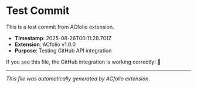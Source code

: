 # Test Commit

This is a test commit from ACfolio extension.

- **Timestamp**: 2025-08-26T00:11:28.701Z
- **Extension**: ACfolio v1.0.0
- **Purpose**: Testing GitHub API integration

If you see this file, the GitHub integration is working correctly! 🎉

---

*This file was automatically generated by ACfolio extension.*